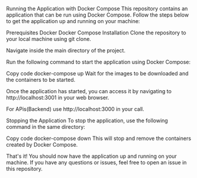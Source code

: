 Running the Application with Docker Compose
This repository contains an application that can be run using Docker Compose. Follow the steps below to get the application up and running on your machine:

Prerequisites
Docker
Docker Compose
Installation
Clone the repository to your local machine using git clone.

Navigate inside the main directory of the project.

Run the following command to start the application using Docker Compose:

Copy code
docker-compose up
Wait for the images to be downloaded and the containers to be started.

Once the application has started, you can access it by navigating to http://localhost:3001 in your web browser.

For APis(Backend) use http://localhost:3000 in your call.

Stopping the Application
To stop the application, use the following command in the same directory:

Copy code
docker-compose down
This will stop and remove the containers created by Docker Compose.

That's it! You should now have the application up and running on your machine. If you have any questions or issues, feel free to open an issue in this repository.